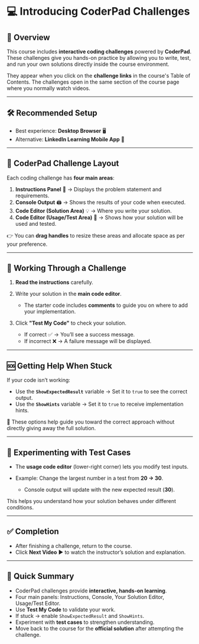 # 💻 Introducing CoderPad Challenges

## 🎯 Overview

This course includes **interactive coding challenges** powered by **CoderPad**. These challenges give you hands-on practice by allowing you to write, test, and run your own solutions directly inside the course environment.

They appear when you click on the **challenge links** in the course's Table of Contents. The challenges open in the same section of the course page where you normally watch videos.

---

## 🛠️ Recommended Setup

* Best experience: **Desktop Browser** 🖥️
* Alternative: **LinkedIn Learning Mobile App** 📱

---

## 🔑 CoderPad Challenge Layout

Each coding challenge has **four main areas**:

1. **Instructions Panel** 📝 → Displays the problem statement and requirements.
2. **Console Output** 🖨️ → Shows the results of your code when executed.
3. **Code Editor (Solution Area)** 💡 → Where you write your solution.
4. **Code Editor (Usage/Test Area)** 🧪 → Shows how your solution will be used and tested.

👉 You can **drag handles** to resize these areas and allocate space as per your preference.

---

## 🚀 Working Through a Challenge

1. **Read the instructions** carefully.
2. Write your solution in the **main code editor**.

   * The starter code includes **comments** to guide you on where to add your implementation.
3. Click **"Test My Code"** to check your solution.

   * If correct ✅ → You’ll see a success message.
   * If incorrect ❌ → A failure message will be displayed.

---

## 🆘 Getting Help When Stuck

If your code isn’t working:

* Use the **`ShowExpectedResult`** variable → Set it to `true` to see the correct output.
* Use the **`ShowHints`** variable → Set it to `true` to receive implementation hints.

📌 These options help guide you toward the correct approach without directly giving away the full solution.

---

## 🧪 Experimenting with Test Cases

* The **usage code editor** (lower-right corner) lets you modify test inputs.
* Example: Change the largest number in a test from **20 → 30**.

  * Console output will update with the new expected result (**30**).

This helps you understand how your solution behaves under different conditions.

---

## ✅ Completion

* After finishing a challenge, return to the course.
* Click **Next Video** ▶️ to watch the instructor’s solution and explanation.

---

## 📌 Quick Summary

* CoderPad challenges provide **interactive, hands-on learning**.
* Four main panels: Instructions, Console, Your Solution Editor, Usage/Test Editor.
* Use **Test My Code** to validate your work.
* If stuck → enable `ShowExpectedResult` and `ShowHints`.
* Experiment with **test cases** to strengthen understanding.
* Move back to the course for the **official solution** after attempting the challenge.
